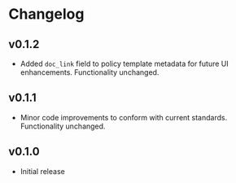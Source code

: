 # Changelog

## v0.1.2

- Added `doc_link` field to policy template metadata for future UI enhancements. Functionality unchanged.

## v0.1.1

- Minor code improvements to conform with current standards. Functionality unchanged.

## v0.1.0

- Initial release
